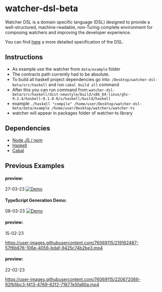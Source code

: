 # watcher-dsl-beta

Watcher DSL is a domain specific language (DSL) designed to provide a well-structured, machine-readable, non-Turing complete environment for composing watchers and improving the developer experience.

You can find [here](https://docs.google.com/document/d/1gDyuC78L_BdqCin9_N_iAUvyHVA-v0WEXEdTiFYO6q4) a more detailed specification of the DSL.

## Instructions
* As example use the watcher from `data/example` folder
* The contracts path currently had to be absolute. 
* To build all haskell project dependencies go into: `/Desktop/watcher-dsl-beta/src/haskell` and run `cabal build all` command
* After this you can run command from `watcher-dsl-beta/src/haskell/dist-newstyle/build/x86_64-linux/ghc-9.2.4/haskell-0.1.0.0/x/haskell/build/haskell`
* example `./haskell "compile" /home/user/Desktop/watcher-dsl-beta/data/example /home/user/Desktop/watchers/watcher-ts`
* watcher will appear in packages folder of watcher-ts library 

## Dependencies

* [Node JS / npm](https://docs.npmjs.com/downloading-and-installing-node-js-and-npm)
* [Haskell](https://www.haskell.org/downloads)
* [Cabal](https://www.haskell.org/cabal/)

## Previous Examples

#### preview:
 27-03-23 
 [![Demo](https://i.imgur.com/pqrbpWp.png)](https://vimeo.com/810525901) 

#### TypeScript Generation Demo:
 08-03-23 
 [![Demo](https://i.imgur.com/MK6Xkk7.png)](https://vimeo.com/805929364) 

 


#### preview:
 15-02-23 
 
 https://user-images.githubusercontent.com/76069115/219162487-57f6b676-106e-4056-bdaf-9425c74b2be3.mp4

#### preview:
 22-02-23 
 

https://user-images.githubusercontent.com/76069115/220672066-92fb5bc3-f413-4769-82f2-71677e5fa80a.mp4
